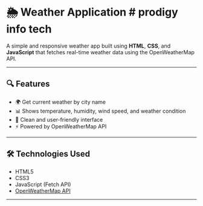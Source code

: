 # 🌦️ Weather Application # prodigy info tech

A simple and responsive weather app built using **HTML**, **CSS**, and **JavaScript** that fetches real-time weather data using the OpenWeatherMap API.

---

## 🔍 Features

- 🌍 Get current weather by city name  
- 📊 Shows temperature, humidity, wind speed, and weather condition  
- 🎨 Clean and user-friendly interface  
- ⚡ Powered by OpenWeatherMap API

---

## 🛠️ Technologies Used

- HTML5  
- CSS3  
- JavaScript (Fetch API)  
- [OpenWeatherMap API](https://n-tejaswini6.github.io/Weather-Application-/)

---

